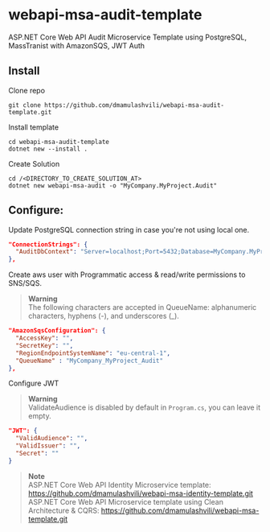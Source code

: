 # webapi-msa-audit-template
ASP.NET Core Web API Audit Microservice Template using PostgreSQL, MassTranist with AmazonSQS, JWT Auth

## Install
Clone repo
```console
git clone https://github.com/dmamulashvili/webapi-msa-audit-template.git
```

Install template
```console
cd webapi-msa-audit-template
dotnet new --install .
```

Create Solution
```console
cd /<DIRECTORY_TO_CREATE_SOLUTION_AT>
dotnet new webapi-msa-audit -o "MyCompany.MyProject.Audit"
```
## Configure:
Update PostgreSQL connection string in case you're not using local one.
```json
"ConnectionStrings": {
  "AuditDbContext": "Server=localhost;Port=5432;Database=MyCompany.MyProject.AuditDb;User Id=postgres;password=postgres"
},
```
Create aws user with Programmatic access & read/write permissions to SNS/SQS.
>**Warning**  
>The following characters are accepted in QueueName: alphanumeric characters, hyphens (-), and underscores (_).
```json
"AmazonSqsConfiguration": {
  "AccessKey": "",
  "SecretKey": "",
  "RegionEndpointSystemName": "eu-central-1",
  "QueueName" : "MyCompany_MyProject_Audit"
},
```
Configure JWT
>**Warning**  
>ValidateAudience is disabled by default in `Program.cs`, you can leave it empty.
```json
"JWT": {
  "ValidAudience": "",
  "ValidIssuer": "",
  "Secret": ""
}
```

> **Note**  
> ASP.NET Core Web API Identity Microservice template: <https://github.com/dmamulashvili/webapi-msa-identity-template.git>  
> ASP.NET Core Web API Microservice template using Clean Architecture & CQRS: <https://github.com/dmamulashvili/webapi-msa-template.git>
